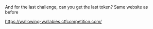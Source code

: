And for the last challenge, can you get the last token? Same website as before


https://wallowing-wallabies.ctfcompetition.com/
